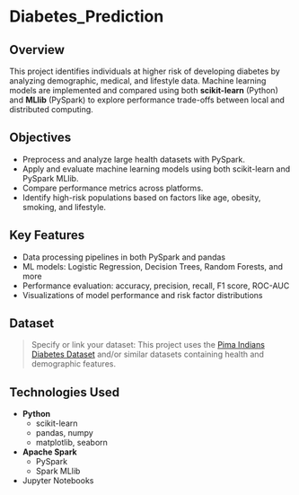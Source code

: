 # Diabetes_Prediction
## Overview
This project identifies individuals at higher risk of developing diabetes by analyzing demographic, medical, and lifestyle data. Machine learning models are implemented and compared using both **scikit-learn** (Python) and **MLlib** (PySpark) to explore performance trade-offs between local and distributed computing.

## Objectives
- Preprocess and analyze large health datasets with PySpark.
- Apply and evaluate machine learning models using both scikit-learn and PySpark MLlib.
- Compare performance metrics across platforms.
- Identify high-risk populations based on factors like age, obesity, smoking, and lifestyle.

## Key Features
- Data processing pipelines in both PySpark and pandas
- ML models: Logistic Regression, Decision Trees, Random Forests, and more
- Performance evaluation: accuracy, precision, recall, F1 score, ROC-AUC
- Visualizations of model performance and risk factor distributions

## Dataset
> Specify or link your dataset:
This project uses the [Pima Indians Diabetes Dataset](https://www.kaggle.com/datasets/uciml/pima-indians-diabetes-database) and/or similar datasets containing health and demographic features.

## Technologies Used
- **Python**
  - scikit-learn
  - pandas, numpy
  - matplotlib, seaborn
- **Apache Spark**
  - PySpark
  - Spark MLlib
- Jupyter Notebooks
